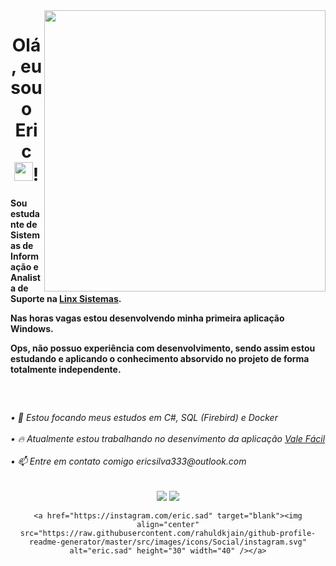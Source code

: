 <img align="right" height="450em" src="https://cdn.discordapp.com/attachments/996183945358102580/997003785501163632/eric.png"/>

<div align="center">
  <h1>Olá, eu sou o Eric <img src="https://raw.githubusercontent.com/kaueMarques/kaueMarques/master/hi.gif" height="30px">!</h1>
</div>

<div>
  <h4>
    <p>Sou estudante de Sistemas de Informação e Analista de Suporte na <a href="https://www.linkedin.com/company/linxretail">Linx Sistemas</a>.</p>
    <p>Nas horas vagas estou desenvolvendo minha primeira aplicação Windows.</p>
    <p>Ops, não possuo experiência com desenvolvimento, sendo assim estou estudando e aplicando o conhecimento absorvido no projeto de forma totalmente independente.</p>
    <br>
  </h4>
</div>

##

<h6>
• 🌱 Estou focando meus estudos em C#, SQL (Firebird) e Docker
  <br><br>
• 🔥 Atualmente estou trabalhando no desenvimento da aplicação <a href="https://github.com/EricSSantos/Vale-Facil">Vale Fácil</a>
  <br><br>
• 📫 Entre em contato comigo ericsilva333@outlook.com
</h6>
  
##

<div align="center">
  <p>   
    <a href="https://www.linkedin.com/in/ericsilva-333"><img src="https://img.shields.io/badge/LinkedIn-0077B5?style=for-the-badge&logo=linkedin&logoColor=white"></a>
    <a href="https://www.instagram.com/eric.sad"><img src="https://img.shields.io/badge/Instagram-%23E4405F.svg?style=for-the-badge&logo=Instagram&logoColor=white"></a>  
    
    <a href="https://instagram.com/eric.sad" target="blank"><img align="center" src="https://raw.githubusercontent.com/rahuldkjain/github-profile-readme-generator/master/src/images/icons/Social/instagram.svg" alt="eric.sad" height="30" width="40" /></a>
  </p>
</div>
